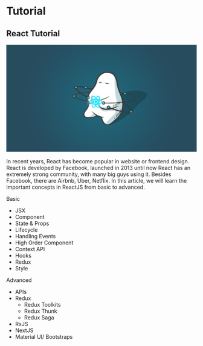 # Tutorial

## React Tutorial

![Basic Concepts React](.gitbook/assets/react.png)

In recent years, React has become popular in website or frontend design. React is developed by Facebook, launched in 2013 until now React has an extremely strong community, with many big guys using it. Besides Facebook, there are Airbnb, Uber, Netflix. In this article, we will learn the important concepts in ReactJS from basic to advanced.

Basic

* JSX
* Component
* State & Props
* Lifecycle
* Handling Events
* High Order Component
* Context API
* Hooks
* Redux
* Style

Advanced

* APIs
* Redux
  * Redux Toolkits
  * Redux Thunk
  * Redux Saga
* RxJS
* NextJS
* Material UI/ Bootstraps

